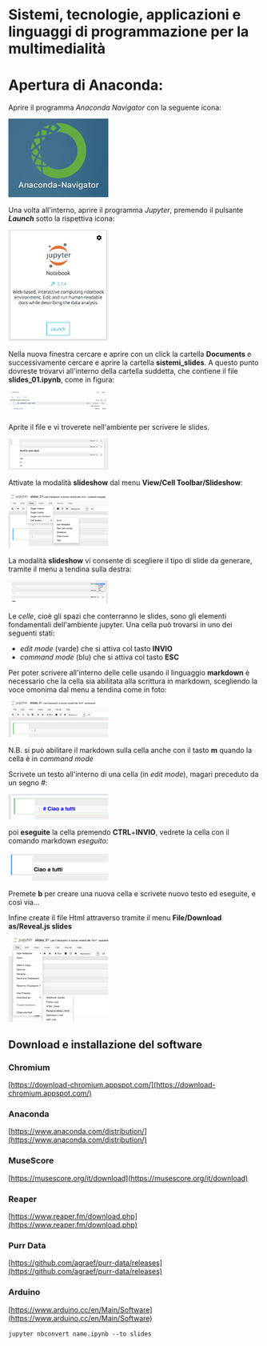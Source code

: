 # Sistemi, tecnologie, applicazioni e linguaggi di programmazione per la multimedialità

# Apertura di Anaconda:

Aprire il programma *Anaconda Navigator* con la seguente icona:

<img src="/immagini/01_navigator.png" width="200" style="align:center">

Una volta all'interno, aprire il programma *Jupyter*, premendo il pulsante ***Launch*** sotto la rispettiva icona:

<img src="/immagini/02_jupyter.png" width="200">

Nella nuova finestra cercare e aprire con un click la cartella **Documents** e successivamente cercare e aprire la cartella **sistemi_slides**. A questo punto dovreste trovarvi all'interno della cartella suddetta, che contiene il file **slides_01.ipynb**, come in figura:

<img src="/immagini/03_file_ipynb.png" width="200">

Aprite il file e vi troverete nell'ambiente per scrivere le slides.

<img src="/immagini/04_ambiente_jupyter.png" width="200">

Attivate la modalità **slideshow** dal menu **View/Cell Toolbar/Slideshow**:

<img src="/immagini/08_slideshow.png" width="200">

La modalità **slideshow** vi consente di scegliere il tipo di slide da generare, tramite il menu a tendina sulla destra:

<img src="/immagini/10_slides.png" width="200">

Le *celle*, cioè gli spazi che conterranno le slides, sono gli elementi fondamentali dell'ambiente jupyter. Una cella può trovarsi in uno dei seguenti stati:
- *edit mode* (varde) che si attiva col tasto **INVIO**
- *command mode* (blu) che si attiva col tasto **ESC**

Per poter scrivere all'interno delle celle usando il linguaggio **markdown** è necessario che la cella sia abilitata alla scrittura in markdown, scegliendo la voce omonima dal menu a tendina come in foto:

<img src="/immagini/05_markdown.png" width="200">

N.B. si può abilitare il markdown sulla cella anche con il tasto **m** quando la cella è in *command mode*

Scrivete un testo all'interno di una cella (in *edit mode*), magari preceduto da un segno #:

<img src="/immagini/06_testo.png" width="200">

poi **eseguite** la cella premendo **CTRL**+**INVIO**, vedrete la cella con il comando markdown *eseguito*:

<img src="/immagini/07_testo_exec.png" width="200">

Premete **b** per creare una nuova cella e scrivete nuovo testo ed eseguite, e così via...

Infine create il file Html attraverso tramite il menu **File/Download as/Reveal.js slides**

<img src="/immagini/09_export_html.png" width="200">









## Download e installazione del software

### Chromium

[https://download-chromium.appspot.com/](https://download-chromium.appspot.com/)

### Anaconda

[https://www.anaconda.com/distribution/](https://www.anaconda.com/distribution/)

### MuseScore

[https://musescore.org/it/download](https://musescore.org/it/download)

### Reaper

[https://www.reaper.fm/download.php](https://www.reaper.fm/download.php)

### Purr Data

[https://github.com/agraef/purr-data/releases](https://github.com/agraef/purr-data/releases)

### Arduino

[https://www.arduino.cc/en/Main/Software](https://www.arduino.cc/en/Main/Software)

```
jupyter nbconvert name.ipynb --to slides
```
